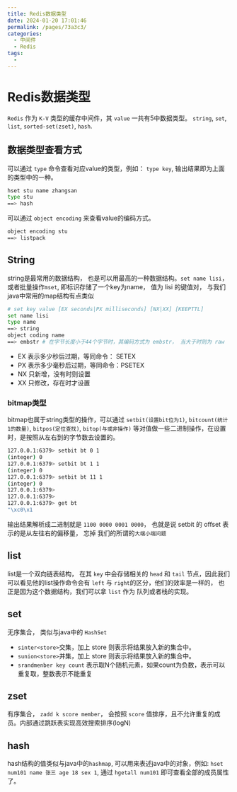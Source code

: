 ```yaml
---
title: Redis数据类型
date: 2024-01-20 17:01:46
permalink: /pages/73a3c3/
categories:
  - 中间件
  - Redis
tags:
  - 
---
```


# Redis数据类型

`Redis` 作为 `K-V` 类型的缓存中间件，其 `value` 一共有5中数据类型。 `string`, `set`, `list`, `sorted-set(zset)`, `hash`.

## 数据类型查看方式

可以通过 `type` 命令查看对应value的类型，例如： `type key`, 输出结果即为上面的类型中的一种。

```bash
hset stu name zhangsan
type stu
==> hash
```

可以通过 `object encoding` 来查看value的编码方式。

```bash
object encoding stu
==> listpack
```

## String

string是最常用的数据结构， 也是可以用最高的一种数据结构。`set name lisi`，或者批量操作`mset`, 即标识存储了一个key为name， 值为 lisi 的键值对， 与我们java中常用的map结构有点类似

```bash
# set key value [EX seconds|PX milliseconds] [NX|XX] [KEEPTTL]
set name lisi
type name
==> string
object coding name
==> embstr # 在字节长度小于44个字节时，其编码方式为 embstr， 当大于时则为 raw
```

- EX 表示多少秒后过期，等同命令： SETEX 
- PX 表示多少毫秒后过期，等同命令：PSETEX 
- NX 只新增，没有时则设置
- XX 只修改，存在时才设置

### bitmap类型

bitmap也属于string类型的操作，可以通过 `setbit(设置bit位为1)`, `bitcount(统计1的数量)`, `bitpos(定位查找)`, `bitop(与或非操作)` 等对值做一些二进制操作，在设置时，是按照从左右到的字节数去设置的。

```bash
127.0.0.1:6379> setbit bt 0 1
(integer) 0
127.0.0.1:6379> setbit bt 1 1
(integer) 0
127.0.0.1:6379> setbit bt 11 1
(integer) 0
127.0.0.1:6379> 
127.0.0.1:6379> 
127.0.0.1:6379> get bt
"\xc0\x1
```

输出结果解析成二进制就是 `1100 0000 0001 0000`， 也就是说 setbit 的 offset 表示的是从左往右的偏移量， 忘掉 我们的所谓的`大端小端问题`

## list

list是一个双向链表结构， 在其 `key` 中会存储相关的 `head` 和 `tail` 节点，因此我们可以看见他的list操作命令会有 `left` 与 `right`的区分，他们的效率是一样的， 也正是因为这个数据结构，我们可以拿 `list` 作为 队列或者栈的实现。

## set

无序集合， 类似与java中的 `HashSet`

- `sinter<store>`交集，加上 store 则表示将结果放入新的集合中。
- `sunion<store>`并集，加上 store 则表示将结果放入新的集合中。
- `srandmenber key count` 表示取N个随机元素，如果count为负数，表示可以重复取，整数表示不能重复

## zset

有序集合， `zadd k score member`， 会按照 `score` 值排序，且不允许重复的成员。内部通过跳跃表实现高效搜索排序(logN)

## hash

hash结构的值类似与java中的`hashmap`, 可以用来表述java中的对象，例如: `hset num101 name 张三 age 18 sex 1`,  通过 `hgetall num101` 即可查看全部的成员属性了。